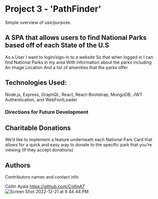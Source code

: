 # Project 3 - 'PathFinder'

Simple overview of use/purpose.

## A SPA that allows users to find National Parks based off of each State of the U.S

As a User
I want to login/sign-in to a website
So that when logged in I can find National Parks in my area
With information about the parks including 
An Image
Location 
And a list of amenities that the parks offer

## Technologies Used: 

Node.js, Express, GraphQL, React, React-Bootstrap, MongoDB, JWT Authentication, and WebFontLoader


### Directions for Future Development 

## Charitable Donations

We’d like to implement a feature underneath each National Park Card that allows for a quick and easy way to donate to the specific park that you’re viewing (If they accept donations)


## Authors

Contributors names and contact info

Collin Ayala 
https://github.com/CollinA7
![Screen Shot 2022-12-21 at 9 44 44 PM](https://user-images.githubusercontent.com/93503485/209051028-54217e12-0c45-48b8-91ef-6bf135d22029.png)
